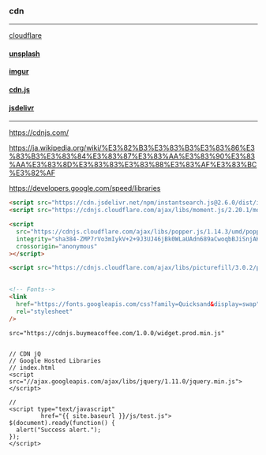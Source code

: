 ### cdn
---
[cloudflare](https://www.cloudflare.com/ja-jp/)



#### [unsplash](https://github.com/takagotch/unsplash)

#### [imgur](https://github.com/takagotch/imgur)

#### [cdn.js](https://github.com/takagotch/cdnjs/blob/master/README.md)

#### [jsdelivr](https://github.com/takagotch/jsdelivr/blob/master/README.md)

---

https://cdnjs.com/



https://ja.wikipedia.org/wiki/%E3%82%B3%E3%83%B3%E3%83%86%E3%83%B3%E3%83%84%E3%83%87%E3%83%AA%E3%83%90%E3%83%AA%E3%83%8D%E3%83%83%E3%83%88%E3%83%AF%E3%83%BC%E3%82%AF

https://developers.google.com/speed/libraries









```html
<script src="https://cdn.jsdelivr.net/npm/instantsearch.js@2.6.0/dist/instantsearch.min.js"></script>
<script src="https://cdnjs.cloudflare.com/ajax/libs/moment.js/2.20.1/moment.min.js"></script>

<script
  src="https://cdnjs.cloudflare.com/ajax/libs/popper.js/1.14.3/umd/popper.min.js"
  integrity="sha384-ZMP7rVo3mIykV+2+9J3UJ46jBk0WLaUAdn689aCwoqbBJiSnjAK/l8WvCWPIPm49"
  crossorigin="anonymous"
></script>

<script src="https://cdnjs.cloudflare.com/ajax/libs/picturefill/3.0.2/picturefill.min.js"></script>
 

<!-- Fonts-->
<link
  href="https://fonts.googleapis.com/css?family=Quicksand&display=swap"
  rel="stylesheet"
/>
```

```
src="https://cdnjs.buymeacoffee.com/1.0.0/widget.prod.min.js"


```

```
// CDN jQ
// Google Hosted Libraries 
// index.html
<script src="//ajax.googleapis.com/ajax/libs/jquery/1.11.0/jquery.min.js"></script>

// 
<script type="text/javascript"
         href="{{ site.baseurl }}/js/test.js">
$(document).ready(function() {
  alert("Success alert.");
});               
</script>         
```

```

```








